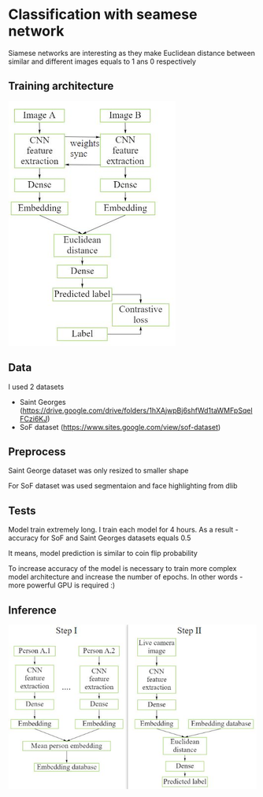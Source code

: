 Classification with seamese network
===================================

Siamese networks are interesting as 
they make Euclidean distance between similar and different 
images equals to 1 ans 0 respectively 

Training architecture
---------------------

![training](architecture%20diagrams/training.JPG)

Data
----

I used 2 datasets

* Saint Georges (https://drive.google.com/drive/folders/1hXAjwpBj6shfWd1taWMFpSqelFCzi6KJ)
* SoF dataset (https://www.sites.google.com/view/sof-dataset)

Preprocess
---------

Saint George dataset was only resized to smaller shape

For SoF dataset was used segmentaion and face highlighting from dlib

Tests
-----

Model train extremely long. I train each model for 4 hours. 
As a result - accuracy for SoF and Saint Georges datasets 
equals 0.5

It means, model prediction is similar to coin flip probability

To increase accuracy of the model is necessary to train more complex 
model architecture and increase the number of epochs. 
In other words - more powerful GPU is required :)

Inference
---------
![inference 1](architecture%20diagrams/inference.JPG)
